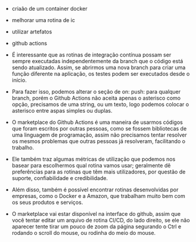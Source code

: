 - criaão de um container docker
- melhorar uma rotina de ic
- utilizar artefatos
- github actions


- É interessante que as rotinas de integração contínua possam ser sempre executadas independentemente da branch que o código está sendo atualizado. Assim, se abrirmos uma nova branch para criar uma função diferente na aplicação, os testes podem ser executados desde o início.

- Para fazer isso, podemos alterar o seção de on: push: para qualquer branch, porém o Github Actions não aceita apenas o asterisco como opção, precisamos de uma string, ou um texto, logo podemos colocar o asterisco entre aspas simples ou duplas.

- O marketplace do Github Actions é uma maneira de usarmos códigos que foram escritos por outras pessoas, como se fossem bibliotecas de uma linguagem de programação, assim não precisamos tentar resolver os mesmos problemas que outras pessoas já resolveram, facilitando o trabalho.

- Ele também traz algumas métricas de utilização que podemos nos basear para escolhermos qual rotina vamos usar; geralmente dê preferências para as rotinas que têm mais utilizadores, por questão de suporte, confiabilidade e credibilidade.

- Além disso, também é possível encontrar rotinas desenvolvidas por empresas, como o Docker e a Amazon, que trabalham muito bem com os seus produtos e serviços.

- O marketplace vai estar disponível na interface do github, assim que você tentar editar um arquivo de rotina CI/CD, do lado direito, se ele não aparecer tente tirar um pouco de zoom da página segurando o Ctrl e rodando o scroll do mouse, ou rodinha do meio do mouse.